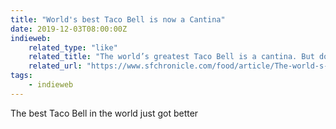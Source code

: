 ```yaml
---
title: "World's best Taco Bell is now a Cantina"
date: 2019-12-03T08:00:00Z
indieweb:
    related_type: "like"
    related_title: "The world’s greatest Taco Bell is a cantina. But does it still have a soul?"
    related_url: "https://www.sfchronicle.com/food/article/The-world-s-greatest-Taco-Bell-is-a-cantina-14877110.php"
tags:
    - indieweb
---
```

The best Taco Bell in the world just got better
